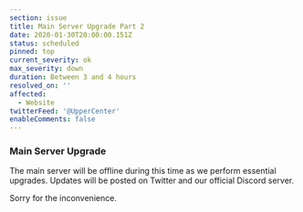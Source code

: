 ```yaml
---
section: issue
title: Main Server Upgrade Part 2
date: 2020-01-30T20:00:00.151Z
status: scheduled
pinned: top
current_severity: ok
max_severity: down
duration: Between 3 and 4 hours
resolved_on: ''
affected:
  - Website
twitterFeed: '@UpperCenter'
enableComments: false
---
```

### Main Server Upgrade
The main server will be offline during this time as we perform essential upgrades.
Updates will be posted on Twitter and our official Discord server.

Sorry for the inconvenience.
